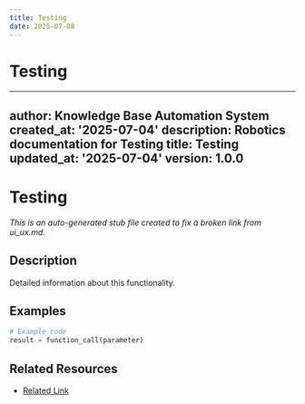 ```yaml
---
title: Testing
date: 2025-07-08
---
```


# Testing

---
author: Knowledge Base Automation System
created_at: '2025-07-04'
description: Robotics documentation for Testing
title: Testing
updated_at: '2025-07-04'
version: 1.0.0
---

# Testing

*This is an auto-generated stub file created to fix a broken link from ui_ux.md.*

## Description

Detailed information about this functionality.

## Examples

```python
# Example code
result = function_call(parameter)
```

## Related Resources

- [Related Link](./related_resource.md)
